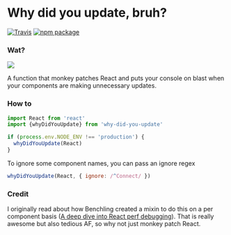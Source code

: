# Why did you update, bruh?

[![Travis][build-badge]][build]
[![npm package][npm-badge]][npm]

### Wat?

![](http://i.imgur.com/Ui8YUBe.png)

A function that monkey patches React and puts your console on blast when your components are
making unnecessary updates.

### How to

```js
import React from 'react'
import {whyDidYouUpdate} from 'why-did-you-update'

if (process.env.NODE_ENV !== 'production') {
  whyDidYouUpdate(React)
}
```

To ignore some component names, you can pass an ignore regex

```js
whyDidYouUpdate(React, { ignore: /^Connect/ })
```

### Credit

I originally read about how Benchling created a mixin to do this on a per component basis ([A deep dive into React perf debugging](http://benchling.engineering/deep-dive-react-perf-debugging/)).
That is really awesome but also tedious AF, so why not just monkey patch React.

[build-badge]: https://img.shields.io/travis/garbles/why-did-you-update/master.svg?style=flat-square
[build]: https://travis-ci.org/garbles/why-did-you-update

[npm-badge]: https://img.shields.io/npm/v/npm-package.svg?style=flat-square
[npm]: https://www.npmjs.org/package/why-did-you-update
